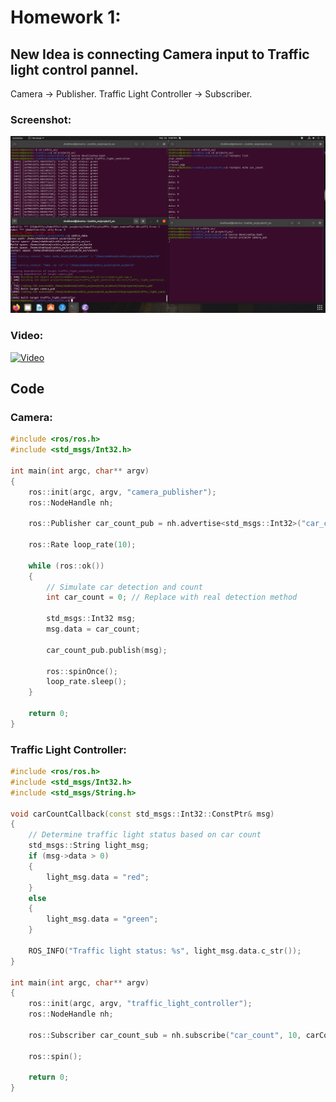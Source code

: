 
# Homework 1:
## New Idea is connecting Camera input to Traffic light control pannel.
Camera -> Publisher.
Traffic Light Controller -> Subscriber.

### Screenshot:

![Screenshot](./media/Subscriber_Publisher_Topic.png)

### Video:

[![Video](https://img.youtube.com/vi/ApuUxrqTN1k/0.jpg)](https://www.youtube.com/watch?v=ApuUxrqTN1k)


## Code

### Camera:

```c++
#include <ros/ros.h>
#include <std_msgs/Int32.h>

int main(int argc, char** argv)
{
    ros::init(argc, argv, "camera_publisher");
    ros::NodeHandle nh;

    ros::Publisher car_count_pub = nh.advertise<std_msgs::Int32>("car_count", 10);

    ros::Rate loop_rate(10);

    while (ros::ok())
    {
        // Simulate car detection and count
        int car_count = 0; // Replace with real detection method

        std_msgs::Int32 msg;
        msg.data = car_count;

        car_count_pub.publish(msg);

        ros::spinOnce();
        loop_rate.sleep();
    }

    return 0;
}
```
### Traffic Light Controller:

```C++
#include <ros/ros.h>
#include <std_msgs/Int32.h>
#include <std_msgs/String.h>

void carCountCallback(const std_msgs::Int32::ConstPtr& msg)
{
    // Determine traffic light status based on car count
    std_msgs::String light_msg;
    if (msg->data > 0)
    {
        light_msg.data = "red";
    }
    else
    {
        light_msg.data = "green";
    }

    ROS_INFO("Traffic light status: %s", light_msg.data.c_str());
}

int main(int argc, char** argv)
{
    ros::init(argc, argv, "traffic_light_controller");
    ros::NodeHandle nh;

    ros::Subscriber car_count_sub = nh.subscribe("car_count", 10, carCountCallback);

    ros::spin();

    return 0;
}

```





